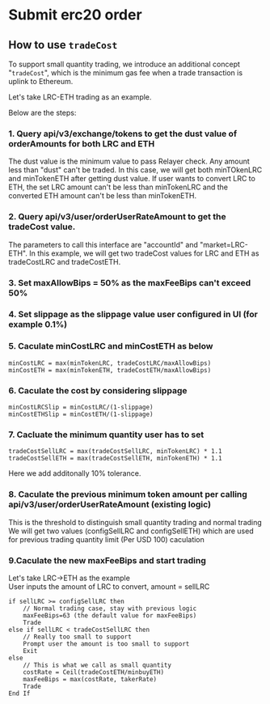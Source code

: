 # Submit erc20 order

## How to use `tradeCost`

To support small quantity trading, we introduce an additional concept "`tradeCost`", which is the minimum gas fee when a trade transaction is uplink to Ethereum.

Let's take LRC-ETH trading as an example.

Below are the steps:



### **1. Query api/v3/exchange/tokens to get the dust value of orderAmounts for both LRC and ETH**

The dust value is the minimum value to pass Relayer check. Any amount less than "dust" can't be traded. In this case, we will get both minTOkenLRC and minTokenETH after getting dust value. If user wants to convert LRC to ETH, the set LRC amount can't be less than minTokenLRC and the converted ETH amount can't be less than minTokenETH.



### **2. Query api/v3/user/orderUserRateAmount to get the tradeCost value.**

The parameters to call this interface are "accountId" and "market=LRC-ETH". In this example, we will get two tradeCost values for LRC and ETH as tradeCostLRC and tradeCostETH.



### **3. Set maxAllowBips = 50% as the maxFeeBips can't exceed 50%**



### **4. Set slippage as the slippage value user configured in UI (for example 0.1%)**

### **5. Caculate minCostLRC and minCostETH as below**

```
minCostLRC = max(minTokenLRC, tradeCostLRC/maxAllowBips)
minCostETH = max(minTokenETH, tradeCostETH/maxAllowBips)
```



### **6. Caculate the cost by considering slippage**

```
minCostLRCSlip = minCostLRC/(1-slippage)
minCostETHSlip = minCostETH/(1-slippage)
```



### **7. Cacluate the minimum quantity user has to set**

```
tradeCostSellLRC = max(tradeCostSellLRC, minTokenLRC) * 1.1
tradeCostSellETH = max(tradeCostSellETH, minTokenETH) * 1.1
```

Here we add additonally 10% tolerance.



### **8. Caculate the previous minimum token amount per calling api/v3/user/orderUserRateAmount (existing logic)**

This is the threshold to distinguish small quantity trading and normal trading\
We will get two values (configSellLRC and configSellETH) which are used for previous trading quantity limit (Per USD 100) caculation



### **9.Caculate the new maxFeeBips and start trading**

Let's take LRC->ETH as the example\
User inputs the amount of LRC to convert, amount = sellLRC

```
if sellLRC >= configSellLRC then 
	// Normal trading case, stay with previous logic
	maxFeeBips=63 (the default value for maxFeeBips)
	Trade 
else if sellLRC < tradeCostSellLRC then 
	// Really too small to support
	Prompt user the amount is too small to support
	Exit
else 
	// This is what we call as small quantity 
	costRate = Ceil(tradeCostETH/minbuyETH) 
	maxFeeBips = max(costRate, takerRate)
	Trade 
End If 

```
